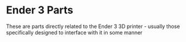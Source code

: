 # Ender 3 Parts

These are parts directly related to the Ender 3 3D printer - usually those specifically designed to interface with it in some manner